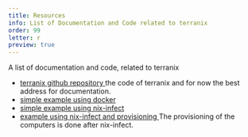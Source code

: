 ```yaml
---
title: Resources
info: List of Documentation and Code related to terranix
order: 99
letter: r
preview: true
---
```


A list of documentation and code, related to terranix

* [ terranix github repository ]( https://github.com/mrvandalo/terranix ) the code of terranix and for now the best address for documentation.
* [ simple example using docker ]( https://github.com/mrVanDalo/terranix/tree/master/examples/simple-docker-example )
* [ simple example using nix-infect ]( https://github.com/mrVanDalo/terranix/tree/master/examples/nixos-server-example )
* [ example using nix-infect and provisioning ]( https://github.com/mrVanDalo/terranix/tree/master/examples/nixos-server-example-with-plops ) The provisioning of the computers is done after nix-infect.
